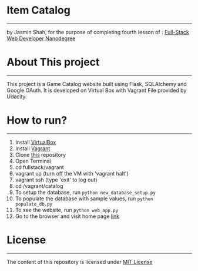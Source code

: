 # Item Catalog
----
by Jasmin Shah, for the purpose of completing fourth lesson of :
[Full-Stack Web Developer Nanodegree](https://www.udacity.com/course/nd004)

# About This project
----
This project is a Game Catalog website built using Flask, SQLAlchemy and Google OAuth. It is developed on Virtual Box with Vagrant File provided by Udacity.

# How to run?
----
1. Install [VirtualBox](https://www.virtualbox.org/)
2. Install [Vagrant](https://www.vagrantup.com/)
3. Clone [this](https://github.com/Jasmin25/Project5) repository
4. Open Terminal
5. cd fullstack/vagrant
6. vagrant up (turn off the VM with 'vagrant halt')
7. vagrant ssh (type 'exit' to log out)
8. cd /vagrant/catalog
9. To setup the database, run ```python new_database_setup.py```
10. To populate the database with sample values, run ```python populate_db.py```
11. To see the website, run ```python web_app.py```
12. Go to the browser and visit home page [link](http://localhost:5000)

# License
----
The content of this repository is licensed under [MIT License](https://opensource.org/licenses/MIT)
